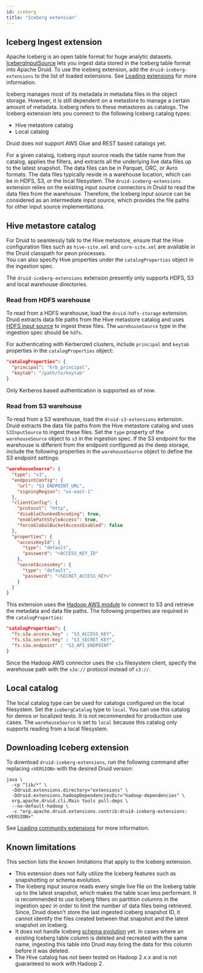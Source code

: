 ```yaml
---
id: iceberg 
title: "Iceberg extension"
---
```


<!--
  ~ Licensed to the Apache Software Foundation (ASF) under one
  ~ or more contributor license agreements.  See the NOTICE file
  ~ distributed with this work for additional information
  ~ regarding copyright ownership.  The ASF licenses this file
  ~ to you under the Apache License, Version 2.0 (the
  ~ "License"); you may not use this file except in compliance
  ~ with the License.  You may obtain a copy of the License at
  ~
  ~   http://www.apache.org/licenses/LICENSE-2.0
  ~
  ~ Unless required by applicable law or agreed to in writing,
  ~ software distributed under the License is distributed on an
  ~ "AS IS" BASIS, WITHOUT WARRANTIES OR CONDITIONS OF ANY
  ~ KIND, either express or implied.  See the License for the
  ~ specific language governing permissions and limitations
  ~ under the License.
  -->

## Iceberg Ingest extension

Apache Iceberg is an open table format for huge analytic datasets. [IcebergInputSource](../../ingestion/input-sources.md#iceberg-input-source) lets you ingest data stored in the Iceberg table format into Apache Druid. To use the iceberg extension, add the `druid-iceberg-extensions` to the list of loaded extensions. See [Loading extensions](../../configuration/extensions.md#loading-extensions) for more information.

Iceberg manages most of its metadata in metadata files in the object storage. However, it is still dependent on a metastore to manage a certain amount of metadata.
Iceberg refers to these metastores as catalogs. The Iceberg extension lets you connect to the following Iceberg catalog types:
* Hive metastore catalog
* Local catalog

Druid does not support AWS Glue and REST based catalogs yet.

For a given catalog, Iceberg input source reads the table name from the catalog, applies the filters, and extracts all the underlying live data files up to the latest snapshot.
The data files can be in Parquet, ORC, or Avro formats. The data files typically reside in a warehouse location, which can be in HDFS, S3, or the local filesystem.
The `druid-iceberg-extensions` extension relies on the existing input source connectors in Druid to read the data files from the warehouse. Therefore, the Iceberg input source can be considered as an intermediate input source, which provides the file paths for other input source implementations.

## Hive metastore catalog

For Druid to seamlessly talk to the Hive metastore, ensure that the Hive configuration files such as `hive-site.xml` and `core-site.xml` are available in the Druid classpath for peon processes.  
You can also specify Hive properties under the `catalogProperties` object in the ingestion spec. 

The `druid-iceberg-extensions` extension presently only supports HDFS, S3 and local warehouse directories.

### Read from HDFS warehouse 

To read from a HDFS warehouse, load the `druid-hdfs-storage` extension. Druid extracts data file paths from the Hive metastore catalog and uses [HDFS input source](../../ingestion/input-sources.md#hdfs-input-source) to ingest these files.
The `warehouseSource` type in the ingestion spec should be `hdfs`.

For authenticating with Kerberized clusters, include `principal` and `keytab` properties in the `catalogProperties` object:

```json
"catalogProperties": {
  "principal": "krb_principal",
  "keytab": "/path/to/keytab"
}
```
Only Kerberos based authentication is supported as of now.

### Read from S3 warehouse

To read from a S3 warehouse, load the `druid-s3-extensions` extension. Druid extracts the data file paths from the Hive metastore catalog and uses `S3InputSource` to ingest these files.
Set the `type` property of the `warehouseSource` object to `s3` in the ingestion spec. If the S3 endpoint for the warehouse is different from the endpoint configured as the deep storage, include the following properties in the `warehouseSource` object to define the S3 endpoint settings:

```json
"warehouseSource": {
  "type": "s3",
  "endpointConfig": {
    "url": "S3_ENDPOINT_URL",
    "signingRegion": "us-east-1"
  },
  "clientConfig": {
    "protocol": "http",
    "disableChunkedEncoding": true,
    "enablePathStyleAccess": true,
    "forceGlobalBucketAccessEnabled": false
  },
  "properties": {
    "accessKeyId": {
      "type": "default",
      "password": "<ACCESS_KEY_ID"
    },
    "secretAccessKey": {
      "type": "default",
      "password": "<SECRET_ACCESS_KEY>"
    }
  }
}
```

This extension uses the [Hadoop AWS module](https://hadoop.apache.org/docs/stable/hadoop-aws/tools/hadoop-aws/) to connect to S3 and retrieve the metadata and data file paths.
The following properties are required in the `catalogProperties`:

```json
"catalogProperties": {
  "fs.s3a.access.key" : "S3_ACCESS_KEY",
  "fs.s3a.secret.key" : "S3_SECRET_KEY",
  "fs.s3a.endpoint" : "S3_API_ENDPOINT"
}
```
Since the Hadoop AWS connector uses the `s3a` filesystem client, specify the warehouse path with the `s3a://` protocol instead of `s3://`.

## Local catalog

The local catalog type can be used for catalogs configured on the local filesystem. Set the `icebergCatalog` type to `local`. You can use this catalog for demos or localized tests. It is not recommended for production use cases.
The `warehouseSource` is set to `local` because this catalog only supports reading from a local filesystem.

## Downloading Iceberg extension

To download `druid-iceberg-extensions`, run the following command after replacing `<VERSION>` with the desired
Druid version:

```shell
java \
  -cp "lib/*" \
  -Ddruid.extensions.directory="extensions" \
  -Ddruid.extensions.hadoopDependenciesDir="hadoop-dependencies" \
  org.apache.druid.cli.Main tools pull-deps \
  --no-default-hadoop \
  -c "org.apache.druid.extensions.contrib:druid-iceberg-extensions:<VERSION>"
```

See [Loading community extensions](../../configuration/extensions.md#loading-community-extensions) for more information.

## Known limitations

This section lists the known limitations that apply to the Iceberg extension.

- This extension does not fully utilize the Iceberg features such as snapshotting or schema evolution.
- The Iceberg input source reads every single live file on the Iceberg table up to the latest snapshot, which makes the table scan less performant. It is recommended to use Iceberg filters on partition columns in the ingestion spec in order to limit the number of data files being retrieved. Since, Druid doesn't store the last ingested iceberg snapshot ID, it cannot identify the files created between that snapshot and the latest snapshot on Iceberg.
- It does not handle Iceberg [schema evolution](https://iceberg.apache.org/docs/latest/evolution/) yet. In cases where an existing Iceberg table column is deleted and recreated with the same name, ingesting this table into Druid may bring the data for this column before it was deleted.
- The Hive catalog has not been tested on Hadoop 2.x.x and is not guaranteed to work with Hadoop 2.